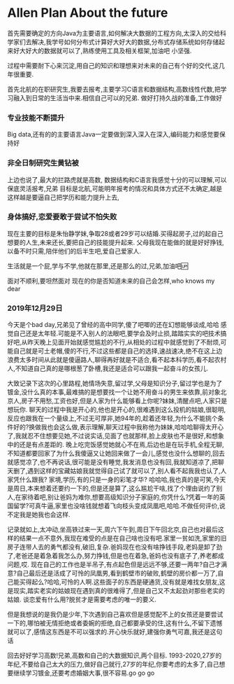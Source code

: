 # Allen Plan About the future

首先需要确定的方向Java为主要语言,如何解决大数据的工程方向,太深入的交给科学家们去解决,我学号如何分布式计算好大好大的数据,分布式存储系统如何存储起来好大好大的数据就可以了,熟练使用工具及相关框架,加油吧  小坚强. 

过程中需要耐下心来沉淀,用自己的知识和理想来对未来的自己有个好的交代,这几年很重要.

首先北航的在职研究生,我要去报考,主要学习C语言和数据结构,高数线性代数,把学习融入到日常的生活当中来.相信自己可以的兄弟. 做好打持久战的准备,工作做好

### 专业技能不断提升
Big data,还有的的主要语言Java一定要做到深入深入在深入,编码能力和感觉要保持好

### 非全日制研究生黄钻被
上边也说了,最大的拦路虎就是高数, 数据结构和C语言我感觉十分的可以理解,可以保底灵活报考,兄弟  目标是北航,可能明年报考的情况和具体方式还不太确定,越是这样越是要逼自己把学历和能力提升上去,

### 身体搞好,恋爱要敢于尝试不怕失败
现在主要的目标是朱怡静学妹,争取28或者29岁可以结婚.买得起房子,过的起自己想要的人生,未来还长,要把自己的技能提升起来.
父母我现在能做的就是好好挣钱,以备不时只需,陪伴他们的后半生吧,爱自己爱家人.

生活就是一个屁,学与不学,他就在那里,还是那么的过,兄弟,加油吧🆙

面对不顺利,要坦然面对 现在的你是否知道未来的自己会怎样,who knows my dear

### 2019年12月29日

今天是个bad day,兄弟见了曾经的高中同学,傻了吧唧的还在幻想能够谈成,哈哈 感觉自己还是太年轻.可能是不入别人的法眼吧,要学会及时止损,踏踏实实的吧技术搞好吧,从昨天晚上见面开始就感觉尴尬的不行,从相处的过程中就感觉到了不耐烦,可能自己就是可土老帽,傻的不行,不过这些都是自己的选择,速战速决,绝不在这上边浪费太多时间从此就是傻逼路人,聊得再好就是不适合,看不起本科学历,看不起农村人,不知道自己真的是哪根葱了卧槽,我还是适合可以跟我一起奋斗的女孩儿.

大致记录下这次的心里路程,她情场失意,留过学,父母是知识分子,留过学也是为了镀金,没什么真的本事,最难搞的是想要找一个让她不用奋斗的男生来依靠,前对象北京人,房子不用愁,工资也好,但是人家为什么能够看上你呢?妹妹,清醒点吧,人家只是想玩你. 聊天的过程中我是开心的,他也是开心的,很难遇到这么投机的姑娘,很聪明,反应也跟我在一个量级上,不过无可厚非,她94年的,趁着还年轻,为什么不能挑个条件好的?换做我也会这么做,表示理解,聊天过程中我称他为妹妹,哈哈哈聊得太开心了,我就忍不住想要见她,不过说实话,见面了也就那样,脸上皮肤也不是很好,和想象中的还是有点差距的. 晚上吃完饭感觉她就心不在焉,后边也是在玩手机,全程无聊,不知道都要回家了为什么我傻逼又让她回来做了一会儿,感觉也没什么想聊的,回去就感觉凉了,也不再说话,很可能是没有睡觉,我发消息也没有回,我就知道凉了,把聊天删了,遇到这样的宝藏姑娘我就觉得自己试了就可以了,别人看不起我我也认了,人家凭什么跟我? 家境,学历,有的只是一身的彩笔才华? 哈哈哈,我也真的是可笑,今天是周日,本来想着还要约一下的,但是还是算了,这么尴尬干啥,找了个理由说约了别人,在家待着吧,别让爸妈为难你,想要高级知识分子家庭的,你凭什么?凭着一年的英国留学?可真牛逼,家里也没啥钱就想着飞向枝头变成凤凰吧,哈哈.不做任何评价,说不定我是她我也会这样.

记录就如上,太冲动,坐高铁过来一天,周六下午到,周日下午回北京,自己也对最后这样的结果一点不意外,我现在难受的点是在自己啥也没有吧.家里一贫如洗,家里的旧房子连带人去的勇气都没有,破旧,复杂.爸妈现在也没有啥挣钱手段,老妈是卸了劲了,老爸还是着急着我怎么办,努力挣钱,但是也在着急,爸妈也没有底子了,养老都成问题,哎. 现在自己的工作也是半吊子,有点起色但是远远不够,还要一两年?自己才满意?自己最后还是活成了可怜的凤凰男,看到鹤壁市的破败,鹤壁的房价都一万了,自己能买得起么?哈哈,可怜的人啊.这些面子的东西是硬通货,没有就是难找女朋友,这是现实,踏实老实的姑娘现在遇到真的很难得了,但是自己又不太起劲对那些老实的姑娘. 谈恋爱有什么用?脱贫才是需要考虑的唯一的要义.

但是我想说的是我仍是少年,下次遇到自己喜欢但是感觉配不上的女孩还是要尝试一下的,哪怕被无情拒绝或者委婉的拒绝,自己都要承受的住,这有什么,不留下遗憾就可以了,感情这东西是不可以强求的.开心快乐就好,建强你勇气可嘉,我还是这句话

回去好好学习高数!兄弟,高数和自己的大数据知识,两个目标. 1993-2020,27岁的年纪,不要给自己太大的压力,做好自己就行,27岁的年纪,你要考虑的太多了,自己想要继续学习镀金,还要考虑婚姻大事,很不容易.go go go